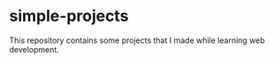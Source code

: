 # simple-projects
This repository contains some projects that I made while learning web development.
